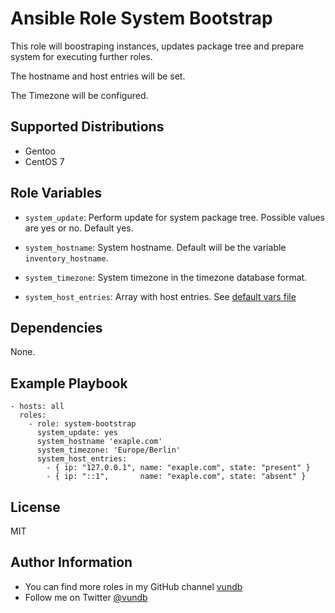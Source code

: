 Ansible Role System Bootstrap
======================================

This role will boostraping instances, updates package tree and prepare system
for executing further roles.

The hostname and host entries will be set.

The Timezone will be configured.


Supported Distributions
-----------------------

- Gentoo
- CentOS 7

Role Variables
--------------

- `system_update`:
Perform update for system package tree. Possible values are yes or no. Default
yes.

- `system_hostname`:
System hostname. Default will be the variable `inventory_hostname`.

- `system_timezone`:
System timezone in the timezone database format.

- `system_host_entries`:
Array with host entries. See [default vars file](defaults/main.yml)

Dependencies
------------

None.

Example Playbook
----------------
```
- hosts: all
  roles:
    - role: system-bootstrap
      system_update: yes
      system_hostname 'exaple.com'
      system_timezone: 'Europe/Berlin'
      system_host_entries:
        - { ip: "127.0.0.1", name: "exaple.com", state: "present" }
        - { ip: "::1",       name: "exaple.com", state: "absent" }
```

License
-------

MIT

Author Information
------------------

- You can find more roles in my GitHub channel [vundb](https://github.com/vundb)
- Follow me on Twitter [@vundb](https://twitter.com/vundb)
